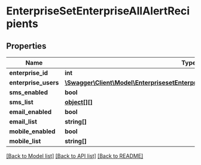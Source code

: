 # EnterpriseSetEnterpriseAllAlertRecipients

## Properties
Name | Type | Description | Notes
------------ | ------------- | ------------- | -------------
**enterprise_id** | **int** |  | [optional] 
**enterprise_users** | [**\Swagger\Client\Model\EnterprisesetEnterpriseAllAlertsRecipientsEnterpriseUsers[]**](EnterprisesetEnterpriseAllAlertsRecipientsEnterpriseUsers.md) |  | [optional] 
**sms_enabled** | **bool** |  | [optional] 
**sms_list** | [**object[][]**](array.md) |  | [optional] 
**email_enabled** | **bool** |  | [optional] 
**email_list** | **string[]** |  | [optional] 
**mobile_enabled** | **bool** |  | [optional] 
**mobile_list** | **string[]** |  | [optional] 

[[Back to Model list]](../README.md#documentation-for-models) [[Back to API list]](../README.md#documentation-for-api-endpoints) [[Back to README]](../README.md)


